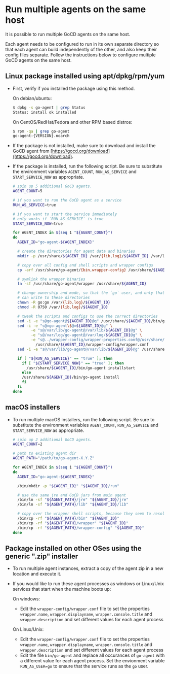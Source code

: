 # Run multiple agents on the same host

It is possible to run multiple GoCD agents on the same host. 

Each agent needs to be configured to run in its own separate directory so that each agent can build independently of the other, and also keep their config files separate. Follow the instructions below to configure multiple GoCD agents on the same host.

## Linux package installed using apt/dpkg/rpm/yum

  - First, verify if you installed the package using this method.
  
    On debian/ubuntu:
    
      ```bash
      $ dpkg -s go-agent | grep Status
      Status: install ok installed
      ```

    On CentOS/RedHat/Fedora and other RPM based distros:
  
      ```bash
      $ rpm -qa | grep go-agent
      go-agent-{VERSION}.noarch
      ```

  - If the package is not installed, make sure to download and install the GoCD agent from [https://gocd.org/download](https://gocd.org/download).
  - If the package is installed, run the following script. Be sure to substitute the environment variables `AGENT_COUNT`, `RUN_AS_SERVICE` and `START_SERVICE_NOW` as appropriate.
  
      ```bash
      # spin up 5 additional GoCD agents.
      AGENT_COUNT=5

      # if you want to run the GoCD agent as a service
      RUN_AS_SERVICE=true

      # if you want to start the service immediately
      # only works if `RUN_AS_SERVICE` is true
      START_SERVICE_NOW=true

      for AGENT_INDEX in $(seq 1 "${AGENT_COUNT}")
      do
        AGENT_ID="go-agent-${AGENT_INDEX}"

        # create the directories for agent data and binaries
        mkdir -p /usr/share/${AGENT_ID} /var/{lib,log}/${AGENT_ID} /var/lib/${AGENT_ID}/run

        # copy over all config and shell scripts and wrapper configs
        cp -arf /usr/share/go-agent/{bin,wrapper-config} /usr/share/${AGENT_ID}

        # symlink the wrapper binaries
        ln -sf /usr/share/go-agent/wrapper /usr/share/${AGENT_ID}

        # change ownership and mode, so that the `go` user, and only that user
        # can write to these directories
        chown -R go:go /var/{lib,log}/${AGENT_ID}
        chmod -R 0750 /var/{lib,log}/${AGENT_ID}

        # tweak the scripts and configs to use the correct directories
        sed -i -e "s@go-agent@${AGENT_ID}@g" /usr/share/${AGENT_ID}/bin/go-agent
        sed -i -e "s@=go-agent\$@=${AGENT_ID}@g" \
              -e "s@/var/lib/go-agent@/var/lib/${AGENT_ID}@g" \
              -e "s@/var/log/go-agent@/var/log/${AGENT_ID}@g" \
              -e "s@../wrapper-config/wrapper-properties.conf@/usr/share/${AGENT_ID}/wrapper-config/wrapper-properties.conf@g" \
                /usr/share/${AGENT_ID}/wrapper-config/wrapper.conf
        sed -i -e "s@/var/lib/go-agent@/var/lib/${AGENT_ID}@g" /usr/share/${AGENT_ID}/wrapper-config/wrapper-properties.conf

        if [ "${RUN_AS_SERVICE}" == "true" ]; then
          if [ "${START_SERVICE_NOW}" == "true" ]; then
            /usr/share/${AGENT_ID}/bin/go-agent installstart
          else
          /usr/share/${AGENT_ID}/bin/go-agent install
          fi
        fi
      done

      ```
 
## macOS installers 

  - To run multiple macOS installers, run the following script. Be sure to substitute the environment variables `AGENT_COUNT`, `RUN_AS_SERVICE` and `START_SERVICE_NOW` as appropriate.

    ```bash
    # spin up 2 additional GoCD agents.
    AGENT_COUNT=2
    
    # path to existing agent dir
    AGENT_PATH="/path/to/go-agent-X.Y.Z"
    
    for AGENT_INDEX in $(seq 1 "${AGENT_COUNT}")
    do
      AGENT_ID="go-agent-${AGENT_INDEX}"

      /bin/mkdir -p "${AGENT_ID}" "${AGENT_ID}/run"
    
      # use the same jre and GoCD jars from main agent
      /bin/ln -sf "${AGENT_PATH}/jre" "${AGENT_ID}/jre"
      /bin/ln -sf "${AGENT_PATH}/lib" "${AGENT_ID}/lib"
    
      # copy over the wrapper shell scripts, because they seem to resolve symlinks
      /bin/cp -rf "${AGENT_PATH}/bin" "${AGENT_ID}"
      /bin/cp -rf "${AGENT_PATH}/wrapper" "${AGENT_ID}"
      /bin/cp -rf "${AGENT_PATH}/wrapper-config" "${AGENT_ID}"
    done
    ```

## Package installed on other OSes using the generic ".zip" installer

  - To run multiple agent instances, extract a copy of the agent zip in a new location and execute it.
  - If you would like to run these agent processes as windows or Linux/Unix services that start when the machine boots up:

    On windows:

      - Edit the `wrapper-config/wrapper.conf` file to set the properties `wrapper.name`, `wrapper.displayname`, `wrapper.console.title` and `wrapper.description` and set different values for each agent process

    On Linux/Unix:

      - Edit the `wrapper-config/wrapper.conf` file to set the properties `wrapper.name`, `wrapper.displayname`, `wrapper.console.title` and `wrapper.description` and set different values for each agent process
      - Edit the file `bin/go-agent` and replace all occurances of `go-agent` with a different value for each agent process. Set the envionment variable `RUN_AS_USER=go` to ensure that the service runs as the `go` user.
